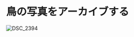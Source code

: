 # 鳥の写真をアーカイブする

![DSC_2394](https://user-images.githubusercontent.com/86777445/216687406-91027a75-2f54-4c76-b87b-89fe526f596e.JPG)

